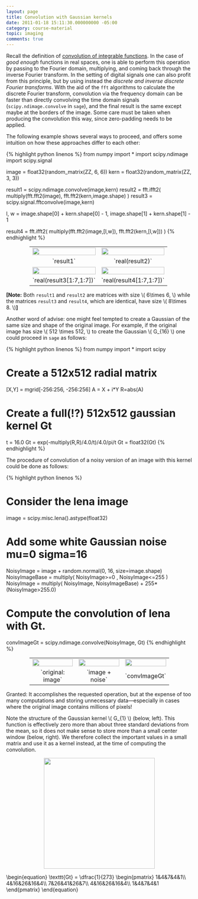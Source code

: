 ```yaml
---
layout: page
title: Convolution with Gaussian kernels
date: 2011-01-18 15:11:30.000000000 -05:00
category: course-material
topic: imaging
comments: true
---
```


Recall the definition of <a href="http://blancosilva.wordpress.com/teaching/distributions/convolution-of-integrable-functions/">convolution of integrable functions</a>.  In the case of *good enough* functions in real spaces, one is able to perform this operation by passing to the Fourier domain, multiplying, and coming back through the inverse Fourier transform.   In the setting of digital signals one can also profit from this principle, but by using instead the *discrete and inverse discrete Fourier transforms*.  With the aid of the `fft` algorithms to calculate the discrete Fourier transform, convolution via the frequency domain can be faster than directly convolving the time domain signals (`scipy.ndimage.convolve` in `sage`), and the final result is the same except maybe at the borders of the image.  Some care must be taken when producing the convolution this way, since zero-padding needs to be applied.

The following example shows several ways to proceed, and offers some intuition on how these approaches differ to each other:

{% highlight python linenos %}
from numpy import *
import scipy.ndimage
import scipy.signal

image = float32(random_matrix(ZZ, 6, 6))
kern = float32(random_matrix(ZZ, 3, 3))

result1 = scipy.ndimage.convolve(image,kern)
result2 = fft.ifft2( multiply(fft.fft2(image), fft.fft2(kern,image.shape) )
result3 = scipy.signal.fftconvolve(image,kern)

l, w = image.shape[0] + kern.shape[0] - 1, image.shape[1] + kern.shape[1] - 1

result4 = fft.ifft2( multiply(fft.fft2(image,[l,w]), fft.fft2(kern,[l,w])) )
{% endhighlight %} 

<table style="margin-left:auto;margin-right:auto;width:75%;">
<tbody>
<tr>
<td style="width:50%;"><img src="https://i0.wp.com/farm6.static.flickr.com/5208/5369149286_9a995c1856_o_d.jpg" alt="" width="100%" /></td>
<td style="width:50%;"><img src="https://i0.wp.com/farm6.static.flickr.com/5087/5369149338_7346296bf0_o_d.jpg" alt="" width="100%" /></td>
</tr>
<tr>
<td style="width:50%;text-align:center;">`result1`</td>
<td style="width:50%;text-align:center;">`real(result2)`</td>
</tr>
<tr>
<td style="width:50%;"><img src="https://i0.wp.com/farm6.static.flickr.com/5005/5368539629_9968266318_o_d.jpg" alt="" width="100%" /></td>
<td style="width:50%;"><img src="https://i0.wp.com/farm6.static.flickr.com/5005/5368539629_9968266318_o_d.jpg" alt="" width="100%" /></td>
</tr>
<tr>
<td style="width:50%;text-align:center;">`real(result3[1:7,1:7])`</td>
<td style="width:50%;text-align:center;">`real(result4[1:7,1:7])`</td>
</tr>
</tbody>
</table>


**[Note:** Both `result1` and `result2` are matrices with size <span>\\( 6\times 6, \\)</span> while the matrices `result3` and `result4`, which are identical, have size <span>\\( 8\times 8. \\)</span>**]**

Another word of advise: one might feel tempted to create a Gaussian of the same size and shape of the original image.  For example, if the original image has size <span>\\( 512 \times 512, \\)</span> to create the Gaussian <span>\\( G_{16} \\)</span> one could proceed in `sage` as follows:

{% highlight python linenos %}
from numpy import *
import scipy

# Create a 512x512 radial matrix
[X,Y] = mgrid[-256:256, -256:256]
A = X + i*Y
R=abs(A)

# Create a full(!?) 512x512 gaussian kernel Gt
t = 16.0
Gt = exp(-multiply(R,R)/4.0/t)/4.0/pi/t
Gt = float32(Gt)
{% endhighlight %}

The procedure of convolution of a noisy version of an image with this kernel could be done as follows:

{% highlight python linenos %}
# Consider the lena image
image = scipy.misc.lena().astype(float32)

# Add some white Gaussian noise mu=0 sigma=16
NoisyImage = image + random.normal(0, 16, size=image.shape)
NoisyImageBase = multiply( NoisyImage>=0 , NoisyImage<=255 )
NoisyImage = multiply( NoisyImage, NoisyImageBase) + 255*(NoisyImage>255.0)

# Compute the convolution of lena with Gt.
convImageGt = scipy.ndimage.convolve(NoisyImage, Gt)
{% endhighlight %}

<table style="width:75%;margin-left:auto;margin-right:auto;">
<tbody>
<tr>
<td style="width:33%;"><img src="https://i0.wp.com/farm6.static.flickr.com/5042/5366863591_3b00e8f053_o_d.png" alt="" width="100%" /></td>
<td style="width:33%;"><img src="https://i0.wp.com/farm6.static.flickr.com/5164/5367475002_4275491e81_o_d.png" alt="" width="100%" /></td>
<td style="width:33%;"><img src="https://i0.wp.com/farm6.static.flickr.com/5083/5367860350_722fcc41a8_o_d.png" alt="" width="100%" /></td>
</tr>
<tr>
<td style="width:33%;text-align:center;">`original: image`</td>
<td style="width:33%;text-align:center;">`image + noise`</td>
<td style="width:33%;text-align:center;">`convImageGt`</td>
</tr>
</tbody>
</table>

Granted:  It accomplishes the requested operation, but at the expense of too many computations and storing unnecessary data—especially in cases where the original image contains millions of pixels!

Note the structure of the Gaussian kernel <span>\\( G_{1} \\)</span> (below, left).  This function is effectively zero more than about three standard deviations from the mean, so it does not make sense to store more than a small center window (below, right).  We therefore collect the important values in a small matrix and use it as a kernel instead, at the time of computing the convolution.

<p style="text-align:center;"><img src="https://i0.wp.com/farm6.static.flickr.com/5005/5367837394_f3c2d026fe_o_d.png" alt="" width="300px" /></p>

<div>
\begin{equation}
 \texttt{Gt} = \dfrac{1}{273} \begin{pmatrix} 1&4&7&4&1\\ 4&16&26&16&4\\ 7&26&41&26&7\\ 4&16&26&16&4\\ 1&4&7&4&1 \end{pmatrix}
 \end{equation}
</div>
